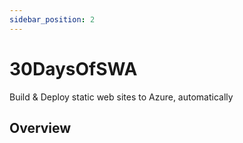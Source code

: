```yaml
---
sidebar_position: 2
---
```


# 30DaysOfSWA

Build & Deploy static web sites to Azure, automatically


## Overview